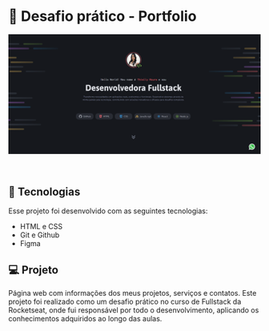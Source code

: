 <h1> 🚀 Desafio prático - Portfolio</h1>

<p align="center">
  <img alt="License" src="./assets/intro.png">
</p>

<br>

## 🚀 Tecnologias

Esse projeto foi desenvolvido com as seguintes tecnologias:

- HTML e CSS
- Git e Github
- Figma

## 💻 Projeto

Página web com informações dos meus projetos, serviços e contatos.
Este projeto foi realizado como um desafio prático no curso de Fullstack da Rocketseat, onde fui responsável por todo o desenvolvimento, aplicando os conhecimentos adquiridos ao longo das aulas.
